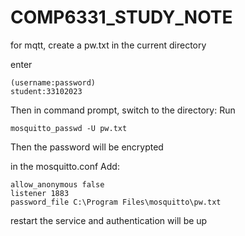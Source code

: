 # COMP6331_STUDY_NOTE

for mqtt, create a pw.txt in the current directory

enter
```
(username:password)
student:33102023
```

Then in command prompt, switch to the directory:
Run
```
mosquitto_passwd -U pw.txt
```
Then the password will be encrypted

in the mosquitto.conf
Add:
```
allow_anonymous false
listener 1883
password_file C:\Program Files\mosquitto\pw.txt
```

restart the service and authentication will be up
